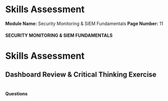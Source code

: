 <!--
 // Platform: Academy
// URL: https://academy.hackthebox.com/module/211/section/2256
// Platform Version: V1
// Module ID: 211
// Module Name: Security Monitoring & SIEM Fundamentals
// Module Difficulty: Easy
// Section ID: 2256
// Section Title: Skills Assessment
// Page Title: Hack The Box - Academy
// Page Number: 11
-->

# Skills Assessment

**Module Name:** Security Monitoring & SIEM Fundamentals **Page Number:** 11

#### 

#### SECURITY MONITORING & SIEM FUNDAMENTALS

# Skills Assessment

## Dashboard Review & Critical Thinking Exercise

# 

# 

#### Questions

####